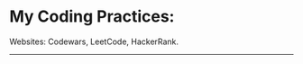 # My Coding Practices:

Websites: Codewars, LeetCode, HackerRank.

---------------------------------------------


